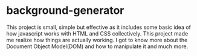 # background-generator
This project is small, simple but effective as it includes some basic idea of how javascript works with HTML and CSS collectively. This project made me realize how things are actually working. I got to know more about the Document Object Model(DOM) and how to manipulate it and much more.
